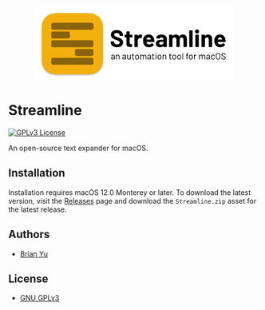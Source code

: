 <p align="center">
  <img style="width: 400px;" src="assets/banner.png" alt="Streamline" />
</p>

# Streamline

[![GPLv3 License](https://img.shields.io/badge/License-GPL%20v3-yellow.svg)](https://opensource.org/licenses/)

An open-source text expander for macOS.

## Installation

Installation requires macOS 12.0 Monterey or later. To download the latest version, visit the [Releases](https://github.com/brianyu28/streamline/releases) page and download the `Streamline.zip` asset for the latest release.

## Authors

- [Brian Yu](https://github.com/brianyu28)

## License

- [GNU GPLv3](https://www.gnu.org/licenses/gpl-3.0.en.html)
